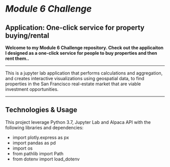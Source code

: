 # *Module 6 Challenge*
## Application: One-click service for property buying/rental
**Welcome to my Module 6 Challenge repository. Check out the applicaiton I designed as a one-click service for people to buy properties and then rent them..**

---

This is a jupyter lab application that performs calculations and aggregation, and creates interactive visualizations using geospatial data, to find properties in the San Francisco real-estate market that are viable investment opportunities.

---

## Technologies & Usage
This project leverage Python 3.7, Jupyter Lab and Alpaca API with the following libraries and dependencies:
- import plotly.express as px
- import pandas as pd
- import os
- from pathlib import Path
- from dotenv import load_dotenv
